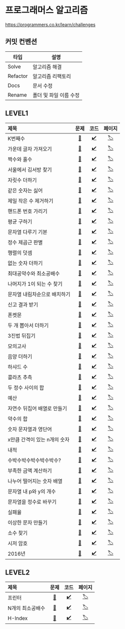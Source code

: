 # 프로그래머스 알고리즘

https://programmers.co.kr/learn/challenges

## 커밋 컨벤션

타입 | 설명
---|---
Solve | 알고리즘 해결
Refactor | 알고리즘 리팩토리
Docs | 문서 수정
Rename | 폴더 및 파일 이름 수정

## LEVEL1

제목 | 문제 | 코드 | 페이지
:---|:---:|:---:|:---:
K번째수 | [📄](https://github.com/cruelladevil/programmers-algorithm/tree/main/level1/K번째수) | [✔️](https://github.com/cruelladevil/programmers-algorithm/blob/main/level1/K번째수/solution.js) | [🏷️](https://programmers.co.kr/learn/courses/30/lessons/42748)
가운데 글자 가져오기 | [📄](https://github.com/cruelladevil/programmers-algorithm/tree/main/level1/가운데%20글자%20가져오기) | [✔️](https://github.com/cruelladevil/programmers-algorithm/blob/main/level1/가운데%20글자%20가져오기/solution.js) | [🏷️](https://programmers.co.kr/learn/courses/30/lessons/12903)
짝수와 홀수 | [📄](https://github.com/cruelladevil/programmers-algorithm/tree/main/level1/짝수와%20홀수) | [✔️](https://github.com/cruelladevil/programmers-algorithm/blob/main/level1/짝수와%20홀수/solution.js) | [🏷️](https://programmers.co.kr/learn/courses/30/lessons/12937)
서울에서 김서방 찾기 | [📄](https://github.com/cruelladevil/programmers-algorithm/tree/main/level1/서울에서%20김서방%20찾기) | [✔️](https://github.com/cruelladevil/programmers-algorithm/blob/main/level1/서울에서%20김서방%20찾기/solution.js) | [🏷️](https://programmers.co.kr/learn/courses/30/lessons/12919)
자릿수 더하기 | [📄](https://github.com/cruelladevil/programmers-algorithm/tree/main/level1/자릿수%20더하기) | [✔️](https://github.com/cruelladevil/programmers-algorithm/blob/main/level1/자릿수%20더하기/solution.js) | [🏷️](https://programmers.co.kr/learn/courses/30/lessons/12931)
같은 숫자는 싫어 | [📄](https://github.com/cruelladevil/programmers-algorithm/tree/main/level1/같은%20숫자는%20싫어) | [✔️](https://github.com/cruelladevil/programmers-algorithm/blob/main/level1/같은%20숫자는%20싫어/solution.js) | [🏷️](https://programmers.co.kr/learn/courses/30/lessons/12906)
제일 작은 수 제거하기 | [📄](https://github.com/cruelladevil/programmers-algorithm/tree/main/level1/제일%20작은%20수%20제거하기) | [✔️](https://github.com/cruelladevil/programmers-algorithm/blob/main/level1/제일%20작은%20수%20제거하기/solution.js) | [🏷️](https://programmers.co.kr/learn/courses/30/lessons/12935)
핸드폰 번호 가리기 | [📄](https://github.com/cruelladevil/programmers-algorithm/tree/main/level1/핸드폰%20번호%20가리기) | [✔️](https://github.com/cruelladevil/programmers-algorithm/blob/main/level1/핸드폰%20번호%20가리기/solution.js) | [🏷️](https://programmers.co.kr/learn/courses/30/lessons/12948)
평균 구하기 | [📄](https://github.com/cruelladevil/programmers-algorithm/tree/main/level1/평균%20구하기) | [✔️](https://github.com/cruelladevil/programmers-algorithm/blob/main/level1/평균%20구하기/solution.js) | [🏷️](https://programmers.co.kr/learn/courses/30/lessons/12944)
문자열 다루기 기본 | [📄](https://github.com/cruelladevil/programmers-algorithm/tree/main/level1/문자열%20다루기%20기본) | [✔️](https://github.com/cruelladevil/programmers-algorithm/blob/main/level1/문자열%20다루기%20기본/solution.js) | [🏷️](https://programmers.co.kr/learn/courses/30/lessons/12918)
정수 제곱근 판별 | [📄](https://github.com/cruelladevil/programmers-algorithm/tree/main/level1/정수%20제곱근%20판별) | [✔️](https://github.com/cruelladevil/programmers-algorithm/blob/main/level1/정수%20제곱근%20판별/solution.js) | [🏷️](https://programmers.co.kr/learn/courses/30/lessons/12934)
행렬의 덧셈 | [📄](https://github.com/cruelladevil/programmers-algorithm/tree/main/level1/행렬의%20덧셈) | [✔️](https://github.com/cruelladevil/programmers-algorithm/blob/main/level1/행렬의%20덧셈/solution.js) | [🏷️](https://programmers.co.kr/learn/courses/30/lessons/12950)
없는 숫자 더하기 | [📄](https://github.com/cruelladevil/programmers-algorithm/tree/main/level1/없는%20숫자%20더하기) | [✔️](https://github.com/cruelladevil/programmers-algorithm/blob/main/level1/없는%20숫자%20더하기/solution.js) | [🏷️](https://programmers.co.kr/learn/courses/30/lessons/86051)
최대공약수와 최소공배수 | [📄](https://github.com/cruelladevil/programmers-algorithm/tree/main/level1/최대공약수와%20최소공배수) | [✔️](https://github.com/cruelladevil/programmers-algorithm/blob/main/level1/최대공약수와%20최소공배수/solution.js) | [🏷️](https://programmers.co.kr/learn/courses/30/lessons/12940)
나머지가 1이 되는 수 찾기 | [📄](https://github.com/cruelladevil/programmers-algorithm/tree/main/level1/나머지가%201이%20되는%20수%20찾기) | [✔️](https://github.com/cruelladevil/programmers-algorithm/blob/main/level1/나머지가%201이%20되는%20수%20찾기/solution.js) | [🏷️](https://programmers.co.kr/learn/courses/30/lessons/87389)
문자열 내림차순으로 배치하기 | [📄](https://github.com/cruelladevil/programmers-algorithm/tree/main/level1/문자열%20내림차순으로%20배치하기) | [✔️](https://github.com/cruelladevil/programmers-algorithm/blob/main/level1/문자열%20내림차순으로%20배치하기/solution.js) | [🏷️](https://programmers.co.kr/learn/courses/30/lessons/12917)
신고 결과 받기 | [📄](https://github.com/cruelladevil/programmers-algorithm/tree/main/level1/신고%20결과%20받기) | [✔️](https://github.com/cruelladevil/programmers-algorithm/blob/main/level1/신고%20결과%20받기/solution.js) | [🏷️](https://programmers.co.kr/learn/courses/30/lessons/92334)
폰켓몬 | [📄](https://github.com/cruelladevil/programmers-algorithm/tree/main/level1/폰켓몬) | [✔️](https://github.com/cruelladevil/programmers-algorithm/blob/main/level1/폰켓몬/solution.js) | [🏷️](https://programmers.co.kr/learn/courses/30/lessons/1845)
두 개 뽑아서 더하기 | [📄](https://github.com/cruelladevil/programmers-algorithm/tree/main/level1/두%20개%20뽑아서%20더하기) | [✔️](https://github.com/cruelladevil/programmers-algorithm/blob/main/level1/두%20개%20뽑아서%20더하기/solution.js) | [🏷️](https://programmers.co.kr/learn/courses/30/lessons/68644)
3진법 뒤집기 | [📄](https://github.com/cruelladevil/programmers-algorithm/tree/main/level1/3진법%20뒤집기) | [✔️](https://github.com/cruelladevil/programmers-algorithm/blob/main/level1/3진법%20뒤집기/solution.js) | [🏷️](https://programmers.co.kr/learn/courses/30/lessons/68935)
모의고사 | [📄](https://github.com/cruelladevil/programmers-algorithm/tree/main/level1/모의고사) | [✔️](https://github.com/cruelladevil/programmers-algorithm/blob/main/level1/모의고사/solution.js) | [🏷️](https://programmers.co.kr/learn/courses/30/lessons/42840)
음양 더하기 | [📄](https://github.com/cruelladevil/programmers-algorithm/tree/main/level1/음양%20더하기) | [✔️](https://github.com/cruelladevil/programmers-algorithm/blob/main/level1/음양%20더하기/solution.js) | [🏷️](https://programmers.co.kr/learn/courses/30/lessons/76501)
하샤드 수 | [📄](https://github.com/cruelladevil/programmers-algorithm/tree/main/level1/하샤드%20수) | [✔️](https://github.com/cruelladevil/programmers-algorithm/blob/main/level1/하샤드%20수/solution.js) | [🏷️](https://programmers.co.kr/learn/courses/30/lessons/12947)
콜라츠 추측 | [📄](https://github.com/cruelladevil/programmers-algorithm/tree/main/level1/콜라츠%20추측) | [✔️](https://github.com/cruelladevil/programmers-algorithm/blob/main/level1/콜라츠%20추측/solution.js) | [🏷️](https://programmers.co.kr/learn/courses/30/lessons/12943)
두 정수 사이의 합 | [📄](https://github.com/cruelladevil/programmers-algorithm/tree/main/level1/두%20정수%20사이의%20합) | [✔️](https://github.com/cruelladevil/programmers-algorithm/blob/main/level1/두%20정수%20사이의%20합/solution.js) | [🏷️](https://programmers.co.kr/learn/courses/30/lessons/12912)
예산 | [📄](https://github.com/cruelladevil/programmers-algorithm/tree/main/level1/예산) | [✔️](https://github.com/cruelladevil/programmers-algorithm/blob/main/level1/예산/solution.js) | [🏷️](https://programmers.co.kr/learn/courses/30/lessons/12982)
자연수 뒤집어 배열로 만들기 | [📄](https://github.com/cruelladevil/programmers-algorithm/tree/main/level1/자연수%20뒤집어%20배열로%20만들기) | [✔️](https://github.com/cruelladevil/programmers-algorithm/blob/main/level1/자연수%20뒤집어%20배열로%20만들기/solution.js) | [🏷️](https://programmers.co.kr/learn/courses/30/lessons/12932)
약수의 합 | [📄](https://github.com/cruelladevil/programmers-algorithm/tree/main/level1/약수의%20합) | [✔️](https://github.com/cruelladevil/programmers-algorithm/blob/main/level1/약수의%20합/solution.js) | [🏷️](https://programmers.co.kr/learn/courses/30/lessons/12928)
숫자 문자열과 영단어 | [📄](https://github.com/cruelladevil/programmers-algorithm/tree/main/level1/숫자%20문자열과%20영단어) | [✔️](https://github.com/cruelladevil/programmers-algorithm/blob/main/level1/숫자%20문자열과%20영단어/solution.js) | [🏷️](https://programmers.co.kr/learn/courses/30/lessons/81301)
x만큼 간격이 있는 n개의 숫자 | [📄](https://github.com/cruelladevil/programmers-algorithm/tree/main/level1/x만큼%20간격이%20있는%20n개의%20숫자) | [✔️](https://github.com/cruelladevil/programmers-algorithm/blob/main/level1/x만큼%20간격이%20있는%20n개의%20숫자/solution.js) | [🏷️](https://programmers.co.kr/learn/courses/30/lessons/12954)
내적 | [📄](https://github.com/cruelladevil/programmers-algorithm/tree/main/level1/내적) | [✔️](https://github.com/cruelladevil/programmers-algorithm/blob/main/level1/내적/solution.js) | [🏷️](https://programmers.co.kr/learn/courses/30/lessons/70128)
수박수박수박수박수박수? | [📄](https://github.com/cruelladevil/programmers-algorithm/tree/main/level1/수박수박수박수박수박수?) | [✔️](https://github.com/cruelladevil/programmers-algorithm/blob/main/level1/수박수박수박수박수박수?/solution.js) | [🏷️](https://programmers.co.kr/learn/courses/30/lessons/12922)
부족한 금액 계산하기 | [📄](https://github.com/cruelladevil/programmers-algorithm/tree/main/level1/부족한%20금액%20계산하기) | [✔️](https://github.com/cruelladevil/programmers-algorithm/blob/main/level1/부족한%20금액%20계산하기/solution.js) | [🏷️](https://programmers.co.kr/learn/courses/30/lessons/82612)
나누어 떨어지는 숫자 배열 | [📄](https://github.com/cruelladevil/programmers-algorithm/tree/main/level1/나누어%20떨어지는%20숫자%20배열) | [✔️](https://github.com/cruelladevil/programmers-algorithm/blob/main/level1/나누어%20떨어지는%20숫자%20배열/solution.js) | [🏷️](https://programmers.co.kr/learn/courses/30/lessons/12910)
문자열 내 p와 y의 개수 | [📄](https://github.com/cruelladevil/programmers-algorithm/tree/main/level1/문자열%20내%20p와%20y의%20개수) | [✔️](https://github.com/cruelladevil/programmers-algorithm/blob/main/level1/문자열%20내%20p와%20y의%20개수/solution.js) | [🏷️](https://programmers.co.kr/learn/courses/30/lessons/12916)
문자열을 정수로 바꾸기 | [📄](https://github.com/cruelladevil/programmers-algorithm/tree/main/level1/문자열을%20정수로%20바꾸기) | [✔️](https://github.com/cruelladevil/programmers-algorithm/blob/main/level1/문자열을%20정수로%20바꾸기/solution.js) | [🏷️](https://programmers.co.kr/learn/courses/30/lessons/12925)
실패율 | [📄](https://github.com/cruelladevil/programmers-algorithm/tree/main/level1/실패율) | [✔️](https://github.com/cruelladevil/programmers-algorithm/blob/main/level1/실패율/solution.js) | [🏷️](https://programmers.co.kr/learn/courses/30/lessons/42889)
이상한 문자 만들기 | [📄](https://github.com/cruelladevil/programmers-algorithm/tree/main/level1/이상한%20문자%20만들기) | [✔️](https://github.com/cruelladevil/programmers-algorithm/blob/main/level1/이상한%20문자%20만들기/solution.js) | [🏷️](https://programmers.co.kr/learn/courses/30/lessons/12930)
소수 찾기 | [📄](https://github.com/cruelladevil/programmers-algorithm/tree/main/level1/소수%20찾기) | [✔️](https://github.com/cruelladevil/programmers-algorithm/blob/main/level1/소수%20찾기/solution.js) | [🏷️](https://programmers.co.kr/learn/courses/30/lessons/12921)
시저 암호 | [📄](https://github.com/cruelladevil/programmers-algorithm/tree/main/level1/시저%20암호) | [✔️](https://github.com/cruelladevil/programmers-algorithm/blob/main/level1/시저%20암호/solution.js) | [🏷️](https://programmers.co.kr/learn/courses/30/lessons/12926)
2016년 | [📄](https://github.com/cruelladevil/programmers-algorithm/tree/main/level1/2016년) | [✔️](https://github.com/cruelladevil/programmers-algorithm/blob/main/level1/2016년/solution.js) | [🏷️](https://programmers.co.kr/learn/courses/30/lessons/12901)

## LEVEL2

제목 | 문제 | 코드 | 페이지
:---|:---:|:---:|:---:
프린터 | [📄](https://github.com/cruelladevil/programmers-algorithm/tree/main/level2/프린터) | [✔️](https://github.com/cruelladevil/programmers-algorithm/blob/main/level2/프린터/solution.js) | [🏷️](https://programmers.co.kr/learn/courses/30/lessons/42587)
N개의 최소공배수 | [📄](https://github.com/cruelladevil/programmers-algorithm/tree/main/level2/N개의%20최소공배수) | [✔️](https://github.com/cruelladevil/programmers-algorithm/blob/main/level2/N개의%20최소공배수/solution.js) | [🏷️](https://programmers.co.kr/learn/courses/30/lessons/12953)
H-Index | [📄](https://github.com/cruelladevil/programmers-algorithm/tree/main/level2/H-Index) | [✔️](https://github.com/cruelladevil/programmers-algorithm/blob/main/level2/H-Index/solution.js) | [🏷️](https://programmers.co.kr/learn/courses/30/lessons/42747)
